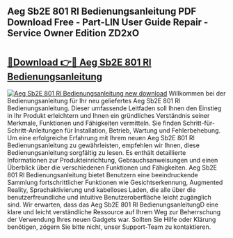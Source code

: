 ## Aeg Sb2E 801 Rl Bedienungsanleitung PDF Download Free - Part-LlN User Guide Repair - Service Owner Edition ZD2xO

# <h2><a href="http://df36gd8.blite.top/?on=Aeg+Sb2E+801+Rl+Bedienungsanleitung">🔗Download 👉🔴 Aeg Sb2E 801 Rl Bedienungsanleitung</a></h2>

[![Aeg Sb2E 801 Rl Bedienungsanleitung new download](https://i.imgur.com/lujVjoI.png)](http://df36gd8.blite.top/?on=Aeg+Sb2E+801+Rl+Bedienungsanleitung)
Willkommen bei der Bedienungsanleitung für Ihr neu geliefertes Aeg Sb2E 801 Rl Bedienungsanleitung. Dieser umfassende Leitfaden soll Ihnen den Einstieg in Ihr Produkt erleichtern und Ihnen ein gründliches Verständnis seiner Merkmale, Funktionen und Fähigkeiten vermitteln. Sie finden Schritt-für-Schritt-Anleitungen für Installation, Betrieb, Wartung und Fehlerbehebung. Um eine erfolgreiche Erfahrung mit Ihrem neuen Aeg Sb2E 801 Rl Bedienungsanleitung zu gewährleisten, empfehlen wir Ihnen, diese Bedienungsanleitung sorgfältig zu lesen. Es enthält detaillierte Informationen zur Produkteinrichtung, Gebrauchsanweisungen und einen Überblick über die verschiedenen Funktionen und Fähigkeiten. Aeg Sb2E 801 Rl Bedienungsanleitung bietet Benutzern eine beeindruckende Sammlung fortschrittlicher Funktionen wie Gesichtserkennung, Augmented Reality, Sprachaktivierung und kabelloses Laden, die alle über die benutzerfreundliche und intuitive Benutzeroberfläche leicht zugänglich sind. Wir erwarten, dass das Aeg Sb2E 801 Rl BedienungsanleitungD eine klare und leicht verständliche Ressource auf Ihrem Weg zur Beherrschung der Verwendung Ihres neuen Gadgets war. Sollten Sie Hilfe oder Klärung benötigen, zögern Sie bitte nicht, unser Support-Team zu kontaktieren.

